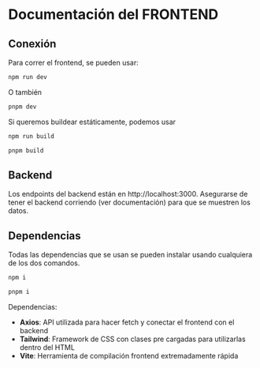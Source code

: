 # Documentación del FRONTEND

<!-- - color de fondo de pantalla colour: background-color: #ada8a8ff -->
<!-- - color de head 1: color: #535bf2 -->
<!-- - color de head 2: color: #535bf2 -->
<!-- - API para recopilar datos de una web: fake store API -->
<!---->

## Conexión

Para correr el frontend, se pueden usar:

```js
npm run dev
```

O también

```js
pnpm dev
```

Si queremos buildear estáticamente, podemos usar

```js
npm run build
```

```js
pnpm build
```

## Backend

Los endpoints del backend están en http://localhost:3000. Asegurarse de tener el
backend corriendo (ver documentación) para que se muestren los datos.

## Dependencias

Todas las dependencias que se usan se pueden instalar usando cualquiera de los
dos comandos.

```js
npm i
```

```js
pnpm i
```

Dependencias:

- **Axios**: API utilizada para hacer fetch y conectar el frontend con el
  backend
- **Tailwind**: Framework de CSS con clases pre cargadas para utilizarlas dentro
  del HTML
- **Vite**: Herramienta de compilación frontend extremadamente rápida
